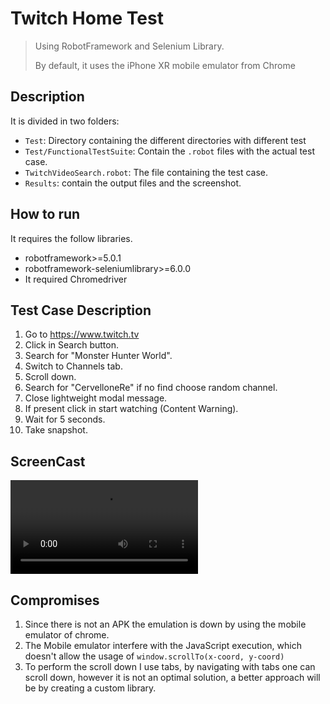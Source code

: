 # Twitch Home Test

>Using RobotFramework and Selenium Library.
> 
> By default, it uses the iPhone XR mobile emulator from Chrome
## Description 

It is divided in two folders:

* `Test`: Directory containing the different directories with different test
* `Test/FunctionalTestSuite`:  Contain the `.robot` files with the actual test case.
* `TwitchVideoSearch.robot`:  The file containing the test case.
* `Results`: contain the output files and the screenshot.

## How to run 
It requires the follow libraries.

* robotframework>=5.0.1 
* robotframework-seleniumlibrary>=6.0.0
* It required Chromedriver

## Test Case Description
1. Go to https://www.twitch.tv
2. Click in Search button.
3. Search for "Monster Hunter World".
4. Switch to Channels tab.
5. Scroll down. 
6. Search for "CervelloneRe" if no find choose random channel.
7. Close lightweight modal message.
8. If present click in start watching (Content Warning).
9. Wait for 5 seconds.
10. Take snapshot.

## ScreenCast
![ScreenCast](images/robotframework_screencast.mov)

## Compromises

1. Since there is not an APK the emulation is down by using the mobile emulator of chrome.
2. The Mobile emulator interfere with the JavaScript execution, which doesn't allow the usage of  `window.scrollTo(x-coord, y-coord)`
3. To perform the scroll down I use tabs, by navigating with tabs one can scroll down, however it is not an optimal solution, a better approach will be by creating a custom library.
